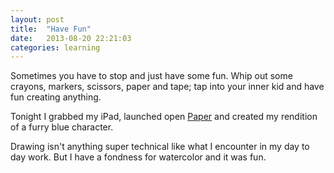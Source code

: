 ```yaml
---
layout: post
title:  "Have Fun"
date:   2013-08-20 22:21:03
categories: learning
---
```


Sometimes you have to stop and just have some fun. Whip out some crayons, markers, scissors, paper and tape; tap into your inner kid and have fun creating anything.

Tonight I grabbed my iPad, launched open <a href="http://www.fiftythree.com/paper" target="_blank">Paper</a> and created my rendition of a furry blue character.

Drawing isn't anything super technical like what I encounter in my day to day work. But I have a fondness for watercolor and it was fun.
